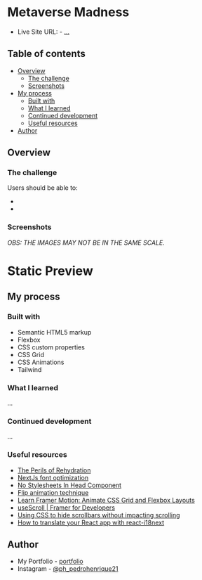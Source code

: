 # Metaverse Madness

- Live Site URL: - <a href="#" target="_blank" alt="">...</a>
## Table of contents

- [Overview](#overview)
  - [The challenge](#the-challenge)
  - [Screenshots](#screenshots)
- [My process](#my-process)
  - [Built with](#built-with)
  - [What I learned](#what-i-learned)
  - [Continued development](#continued-development)
  - [Useful resources](#useful-resources)
- [Author](#author)

## Overview

### The challenge

Users should be able to:

- 
- 

### Screenshots

  *OBS: THE IMAGES MAY NOT BE IN THE SAME SCALE.*

# Static Preview





## My process

### Built with

- Semantic HTML5 markup
- Flexbox
- CSS custom properties
- CSS Grid
- CSS Animations
- Tailwind

### What I learned

...

### Continued development

...

### Useful resources

- <a href="https://www.joshwcomeau.com/react/the-perils-of-rehydration/" alt="" target="_blank">The Perils of Rehydration </a>
- <a href="https://blog.logrocket.com/next-js-font-optimization/" alt="" target="_blank">NextJs font optimization </a>
- <a href="https://nextjs.org/docs/messages/no-stylesheets-in-head-component" alt="" target="_blank"> No Stylesheets In Head Component </a>
- <a href="https://jackyef.com/posts/transitioning-between-2-different-elements-with-flip#invert" alt="" target="_blank"> Flip animation technique </a>
- <a href="https://www.reddit.com/r/learnreactjs/comments/v6tefq/learn_framer_motion_animate_css_grid_and_flexbox/" alt="" target="_blank"> Learn Framer Motion: Animate CSS Grid and Flexbox Layouts </a>
- <a href="https://www.framer.com/motion/use-scroll/" alt="link to a animation library thar explains how to use scroll animations" target="_blank"> useScroll | Framer for Developers </a>
- <a href="https://blog.logrocket.com/hide-scrollbar-without-impacting-scrolling-css/#hiding-scrollbar-chrome-safari-opera-webkit-based-browsers" alt="link to a blog explaining how to hide the browsers default scroll bars" target="_blank">Using CSS to hide scrollbars without impacting scrolling</a>
- <a href="https://www.codeandweb.com/babeledit/tutorials/how-to-translate-your-react-app-with-react-i18next" alt="How to translate your React app with react-i18next" target="_blank">How to translate your React app with react-i18next</a>


## Author

- My Portfolio - [portfolio](https://pedro-meuportfolio.netlify.app)
- Instagram - [@ph_pedrohenrique21](https://www.instagram.com/ph_pedrohenrique21/)

